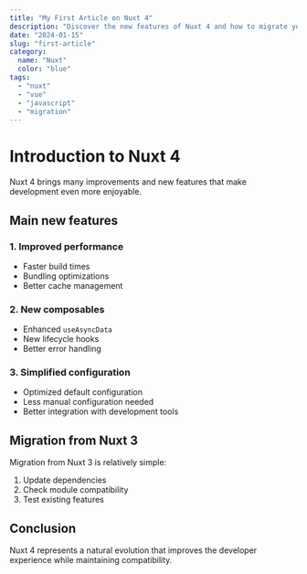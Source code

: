 ```yaml
---
title: "My First Article on Nuxt 4"
description: "Discover the new features of Nuxt 4 and how to migrate your existing project."
date: "2024-01-15"
slug: "first-article"
category:
  name: "Nuxt"
  color: "blue"
tags:
  - "nuxt"
  - "vue"
  - "javascript"
  - "migration"
---
```


# Introduction to Nuxt 4

Nuxt 4 brings many improvements and new features that make development even more enjoyable.

## Main new features

### 1. Improved performance
- Faster build times
- Bundling optimizations
- Better cache management

### 2. New composables
- Enhanced `useAsyncData`
- New lifecycle hooks
- Better error handling

### 3. Simplified configuration
- Optimized default configuration
- Less manual configuration needed
- Better integration with development tools

## Migration from Nuxt 3

Migration from Nuxt 3 is relatively simple:

1. Update dependencies
2. Check module compatibility
3. Test existing features

## Conclusion

Nuxt 4 represents a natural evolution that improves the developer experience while maintaining compatibility.
